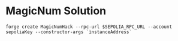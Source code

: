 # MagicNum Solution

```
forge create MagicNumHack --rpc-url $SEPOLIA_RPC_URL --account sepoliaKey --constructor-args `ìnstanceAddress`
```
